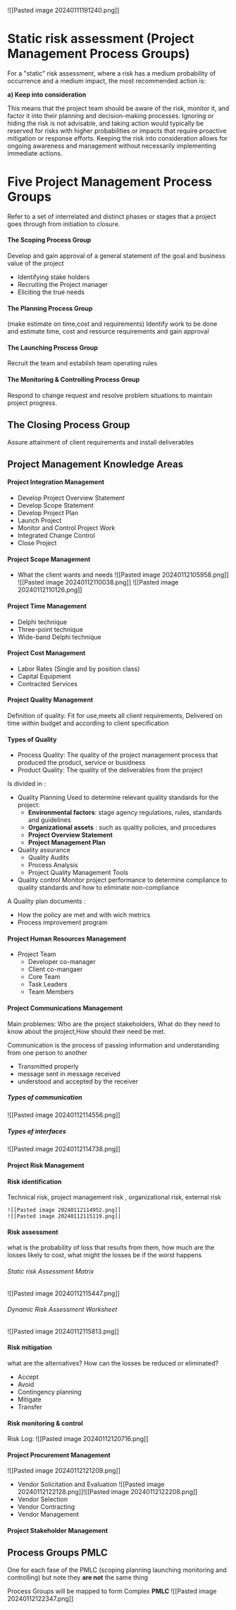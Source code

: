 ![[Pasted image 20240111191240.png]]
# Static risk assessment (Project Management Process Groups)
For a "static" risk assessment, where a risk has a medium probability of occurrence and a medium impact, the most recommended action is:

**a) Keep into consideration**

This means that the project team should be aware of the risk, monitor it, and factor it into their planning and decision-making processes. Ignoring or hiding the risk is not advisable, and taking action would typically be reserved for risks with higher probabilities or impacts that require proactive mitigation or response efforts. Keeping the risk into consideration allows for ongoing awareness and management without necessarily implementing immediate actions.


# Five Project Management Process Groups
Refer to a set of interrelated and distinct phases or stages that a project goes through from initiation to closure.
#### The Scoping Process Group 
Develop and gain approval of a general statement of the goal and business value of the project 
- Identifying stake holders 
- Recruiting the Project manager
- Eliciting the true needs 
#### The Planning Process Group 
(make estimate on time,cost and requirements)
Identify work to be done and estimate time, cost and resource requirements and gain approval 
#### The Launching Process Group 
Recruit the team and establish team operating rules 
#### The Monitoring & Controlling Process Group 
Respond to change request and resolve problem situations to maintain project progress.
## The Closing Process Group 
Assure attainment of client requirements and install deliverables





## Project Management Knowledge Areas
#### **Project Integration Management**
- Develop Project Overview Statement 
- Develop Scope Statement 
- Develop Project Plan 
- Launch Project
- Monitor and Control Project Work
- Integrated Change Control 
- Close Project 
#### **Project Scope Management**
- What the client wants and needs
![[Pasted image 20240112105958.png]]
![[Pasted image 20240112110038.png]]
![[Pasted image 20240112110126.png]]
#### **Project Time Management**
- Delphi technique 
- Three-point technique 
- Wide-band Delphi technique

#### **Project Cost Management**
- Labor Rates (Single and by position class)
- Capital Equipment
- Contracted Services	

#### **Project Quality Management**
Definition of quality: Fit for use,meets all client requirements, 
Delivered on time within budget and according to client specification 
#### Types of Quality
- Process Quality: The quality of the project management process that produced the product, service or busidness 
- Product Quality: The quality of the deliverables from the project

Is divided in :
- Quality Planning 
	 Used to determine relevant quality standards for the project:
	 - **Environmental factors**: stage agency regulations, rules, standards and guidelines 
	 - **Organizational assets** : such as quality policies, and procedures
	 - **Project Overview Statement** 
	 - **Project Management Plan** 
- Quality assurance 
     - Quality Audits
     - Process Analysis 
     - Project Quality Management Tools 
- Quality control
     Monitor project performance to determine compliance to quality standards and how to eliminate non-compliance 

A Quality plan documents :
- How the policy are met and with wich metrics
- Process improvement program

#### **Project Human Resources Management**
- Project Team 
	- Developer co-manager 
	- Client co-mangaer 
	- Core Team 
	- Task Leaders 
	- Team Members
#### **Project Communications Management**
Main problemes: Who are the project stakeholders, What do they need to know about the project,How should their need be met.

Communication is the process of passing information and understanding from one person to another 
- Transmitted properly 
- message sent in message received
- understood and accepted by the receiver
##### Types of communication
![[Pasted image 20240112114556.png]]

##### Types of interfaces 
![[Pasted image 20240112114738.png]]
#### **Project Risk Management**
#### Risk identification 
Technical risk, project management risk , organizational risk, external risk

    ![[Pasted image 20240112114952.png]]
	![[Pasted image 20240112115119.png]]
#### Risk assessment
  what is the probability of loss that results from them, how much are the losses likely to cost, what might the losses be if the worst happens 
	
###### Static risk Assessment Matrix
![[Pasted image 20240112115447.png]]
###### Dynamic Risk Assessment Worksheet
![[Pasted image 20240112115813.png]]
#### Risk mitigation
what are the alternatives?
How can the losses be reduced or eliminated?
 - Accept 
 - Avoid
 - Contingency planning 
 - Mitigate 
 - Transfer
#### Risk monitoring & control
 Risk Log:
![[Pasted image 20240112120716.png]]

#### **Project Procurement Management**
![[Pasted image 20240112121209.png]]
- Vendor Solicitation and Evaluation 
![[Pasted image 20240112122128.png]]![[Pasted image 20240112122208.png]]
- Vendor Selection 
- Vendor Contracting 
- Vendor Management 

#### **Project Stakeholder Management**


## Process Groups PMLC 
 One for each fase of the PMLC (scoping planning launching
 monitoring and controlling) but note they **are not** the same thing

Process Groups will be mapped to form Complex **PMLC**
![[Pasted image 20240112122347.png]]